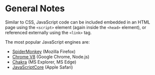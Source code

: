 General Notes
=============

Similar to CSS, JavaScript code can be included embedded in an HTML page using
the `<script>` element (again inside the `<head>` element), or referenced
externally using the `<link>` tag.

The most popular JavaScript engines are:

 - [SpiderMonkey][spidermonkey] (Mozilla Firefox)
 - [Chrome V8][chrome-v8] (Google Chrome, Node.js)
 - [Chakra][chakra] (MS Explorer, MS Edge)
 - [JavaScriptCore][js-core] (Apple Safari)


[spidermonkey]:		https://developer.mozilla.org/en/docs/SpiderMonkey
[chrome-v8]:		https://developers.google.com/v8/
[chakra]:		https://github.com/Microsoft/ChakraCore
[js-core]:		https://developer.apple.com/reference/javascriptcore
